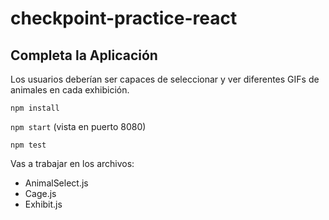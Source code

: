 # checkpoint-practice-react

## Completa la Aplicación

Los usuarios deberían ser capaces de seleccionar y ver diferentes GIFs de animales en cada exhibición.

`npm install`

`npm start` (vista en puerto 8080)

`npm test`

Vas a trabajar en los archivos:

- AnimalSelect.js
- Cage.js
- Exhibit.js
